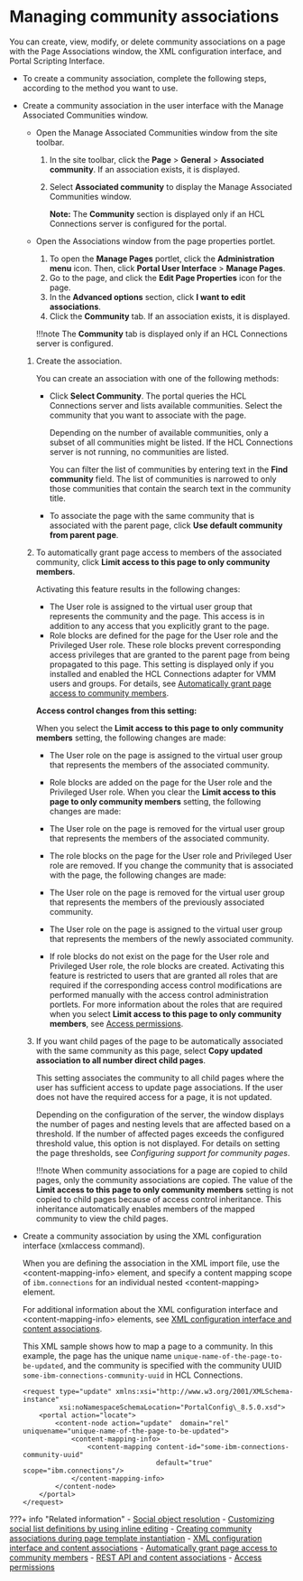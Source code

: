 # Managing community associations

You can create, view, modify, or delete community associations on a page with the Page Associations window, the XML configuration interface, and Portal Scripting Interface.

-   To create a community association, complete the following steps, according to the method you want to use.
-   Create a community association in the user interface with the Manage Associated Communities window.

    -   Open the Manage Associated Communities window from the site toolbar.
        1.  In the site toolbar, click the **Page** \> **General** \> **Associated community**. If an association exists, it is displayed.
        2.  Select **Associated community** to display the Manage Associated Communities window.

            **Note:** The **Community** section is displayed only if an HCL Connections server is configured for the portal.

    -   Open the Associations window from the page properties portlet.
        1.  To open the **Manage Pages** portlet, click the **Administration menu** icon. Then, click **Portal User Interface** \> **Manage Pages**.
        2.  Go to the page, and click the **Edit Page Properties** icon for the page.
        3.  In the **Advanced options** section, click **I want to edit associations**.
        4.  Click the **Community** tab. If an association exists, it is displayed.

        !!!note
            The **Community** tab is displayed only if an HCL Connections server is configured.

    1.  Create the association.

        You can create an association with one of the following methods:

        -   Click **Select Community**. The portal queries the HCL Connections server and lists available communities. Select the community that you want to associate with the page.

            Depending on the number of available communities, only a subset of all communities might be listed. If the HCL Connections server is not running, no communities are listed.

            You can filter the list of communities by entering text in the **Find community** field. The list of communities is narrowed to only those communities that contain the search text in the community title.

        -   To associate the page with the same community that is associated with the parent page, click **Use default community from parent page**.
    2.  To automatically grant page access to members of the associated community, click **Limit access to this page to only community members**.

        Activating this feature results in the following changes:

        -   The User role is assigned to the virtual user group that represents the community and the page. This access is in addition to any access that you explicitly grant to the page.
        -   Role blocks are defined for the page for the User role and the Privileged User role. These role blocks prevent corresponding access privileges that are granted to the parent page from being propagated to this page.
        This setting is displayed only if you installed and enabled the HCL Connections adapter for VMM users and groups. For details, see [Automatically grant page access to community members](../cfg_community_pages/commpages_delegate_access.md).

        **Access control changes from this setting:**

        When you select the **Limit access to this page to only community members** setting, the following changes are made:

        -   The User role on the page is assigned to the virtual user group that represents the members of the associated community.
        -   Role blocks are added on the page for the User role and the Privileged User role.
        When you clear the **Limit access to this page to only community members** setting, the following changes are made:

        -   The User role on the page is removed for the virtual user group that represents the members of the associated community.
        -   The role blocks on the page for the User role and Privileged User role are removed.
        If you change the community that is associated with the page, the following changes are made:

        -   The User role on the page is removed for the virtual user group that represents the members of the previously associated community.
        -   The User role on the page is assigned to the virtual user group that represents the members of the newly associated community.
        -   If role blocks do not exist on the page for the User role and Privileged User role, the role blocks are created.
        Activating this feature is restricted to users that are granted all roles that are required if the corresponding access control modifications are performed manually with the access control administration portlets. For more information about the roles that are required when you select **Limit access to this page to only community members**, see [Access permissions](../../../../../deployment/manage/security/people/authorization/controlling_access/resources_roles/sec_acc_rights.md).

    3.  If you want child pages of the page to be automatically associated with the same community as this page, select **Copy updated association to all number direct child pages**.

        This setting associates the community to all child pages where the user has sufficient access to update page associations. If the user does not have the required access for a page, it is not updated.

        Depending on the configuration of the server, the window displays the number of pages and nesting levels that are affected based on a threshold. If the number of affected pages exceeds the configured threshold value, this option is not displayed. For details on setting the page thresholds, see *Configuring support for community pages*.

        !!!note
            When community associations for a page are copied to child pages, only the community associations are copied. The value of the **Limit access to this page to only community members** setting is not copied to child pages because of access control inheritance. This inheritance automatically enables members of the mapped community to view the child pages.

-   Create a community association by using the XML configuration interface \(xmlaccess command\).

    When you are defining the association in the XML import file, use the <content-mapping-info\> element, and specify a content mapping scope of `ibm.connections` for an individual nested <content-mapping\> element.

    For additional information about the XML configuration interface and <content-mapping-info\> elements, see [XML configuration interface and content associations](https://help.hcltechsw.com/digital-experience/9.5/admin-system/mp_wcm_contentmap_xml.html).

    This XML sample shows how to map a page to a community. In this example, the page has the unique name `unique-name-of-the-page-to-be-updated`, and the community is specified with the community UUID `some-ibm-connections-community-uuid` in HCL Connections.

    ```
    <request type="update" xmlns:xsi="http://www.w3.org/2001/XMLSchema-instance" 
             xsi:noNamespaceSchemaLocation="PortalConfig\_8.5.0.xsd">
        <portal action="locate">
            <content-node action="update"  domain="rel" uniquename="unique-name-of-the-page-to-be-updated">
                <content-mapping-info>
                    <content-mapping content-id="some-ibm-connections-community-uuid" 
                                     default="true" scope="ibm.connections"/>
                </content-mapping-info>
            </content-node>
        </portal>
    </request>
    ```




???+ info "Related information"
    - [Social object resolution](../../../../../build_sites/social_rendering/working_with_social_objects/concept_list_social_objects/soc_rendr_soc_obj_resltn.md)
    - [Customizing social list definitions by using inline editing](../../../../../build_sites/social_rendering/customizing_view_definitions/soc_rendr_cust_socl_list.md)
    - [Creating community associations during page template instantiation](creating_community_assoc/index.md)
    - [XML configuration interface and content associations](https://help.hcltechsw.com/digital-experience/9.5/admin-system/mp_wcm_contentmap_xml.html)
    - [Automatically grant page access to community members](../cfg_community_pages/commpages_delegate_access.md)
    - [REST API and content associations](https://help.hcltechsw.com/digital-experience/9.5/admin-system/mp_wcm_contentmap_restapi.html)
    - [Access permissions](../../../../../deployment/manage/security/people/authorization/controlling_access/resources_roles/sec_acc_rights.md)
